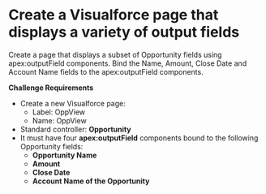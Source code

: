 # Create a Visualforce page that displays a variety of output fields
Create a page that displays a subset of Opportunity fields using apex:outputField components. Bind the Name, Amount, Close Date and Account Name fields to the apex:outputField components.

**Challenge Requirements**
- Create a new Visualforce page:
  - Label: OppView
  - Name: OppView
- Standard controller: **Opportunity**
- It must have four **apex:outputField** components bound to the following Opportunity fields:
  - **Opportunity Name**
  - **Amount**
  - **Close Date**
  - **Account Name of the Opportunity**
